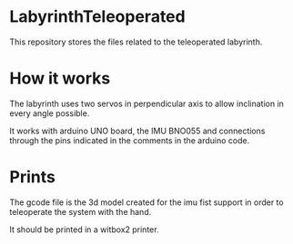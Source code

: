 # LabyrinthTeleoperated
This repository stores the files related to the teleoperated labyrinth.

# How it works
The labyrinth uses two servos in perpendicular axis to allow inclination in every angle possible.

It works with arduino UNO board, the IMU BNO055 and connections through the pins indicated in the comments in the arduino code.

# Prints
The gcode file is the 3d model created for the imu fist support in order to teleoperate the system with the hand.

It should be printed in a witbox2 printer.
